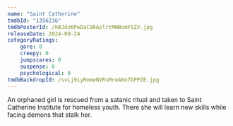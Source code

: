 ```yaml
---
name: "Saint Catherine"
tmdbId: "1356236"
tmdbPosterId: /hBJdzKPeDaC96AzlrtMWBomYSZV.jpg
releaseDate: 2024-09-24
categoryRatings:
    gore: 0
    creepy: 0
    jumpscares: 0
    suspense: 0
    psychological: 0
tmdbBackdropId: /svLj9iyRmmeNVRsMreANn7DPPZE.jpg
---
```

An orphaned girl is rescued from a satanic ritual and taken to Saint Catherine Institute for homeless youth. There she will learn new skills while facing demons that stalk her.
